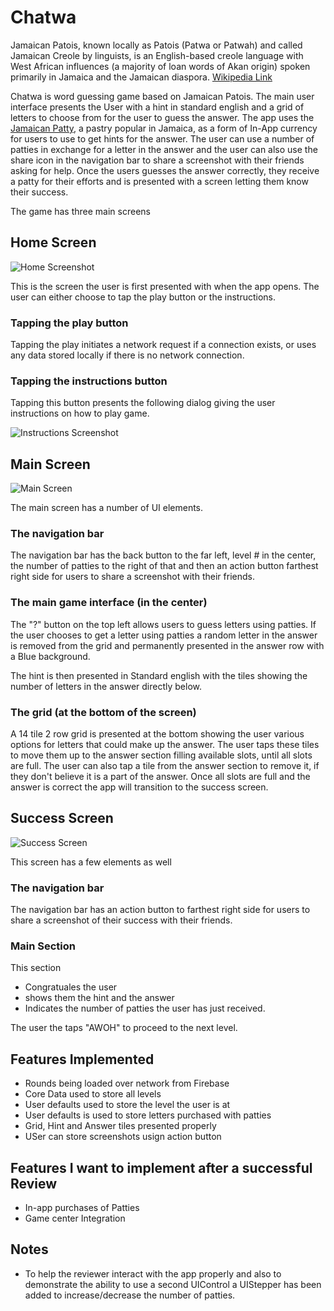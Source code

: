 # Chatwa

Jamaican Patois, known locally as Patois (Patwa or Patwah) and called Jamaican Creole by linguists, is an English-based creole language with West African influences (a majority of loan words of Akan origin) spoken primarily in Jamaica and the Jamaican diaspora. [Wikipedia Link](https://en.wikipedia.org/wiki/Jamaican_Patois)

Chatwa is word guessing game based on Jamaican Patois. The main user interface presents the User with a hint in standard english and a grid of letters to choose from for the user to guess the answer. The app uses the [Jamaican Patty](https://en.wikipedia.org/wiki/Jamaican_patty), a pastry popular in Jamaica, as a form of In-App currency for users to use to get hints for the answer. The user can use a number of patties in exchange for a letter in the answer and the user can also use the share icon in the navigation bar to share a screenshot with their friends asking for help. Once the users guesses the answer correctly, they receive a patty for their efforts and is presented with a screen letting them know their success. 

The game has three main screens

## Home Screen
![Home Screenshot](https://raw.githubusercontent.com/JavonDavis/Chatwa/master/Screenshots/IMG_1689.PNG)

This is the screen the user is first presented with when the app opens. The user can either choose to tap the play button or the instructions. 

### Tapping the play button
Tapping the play initiates a network request if a connection exists, or uses any data stored locally if there is no network connection. 

### Tapping the instructions button
Tapping this button presents the following dialog giving the user instructions on how to play game.

![Instructions Screenshot](https://raw.githubusercontent.com/JavonDavis/Chatwa/master/Screenshots/IMG_1690.PNG)

## Main Screen
![Main Screen](https://raw.githubusercontent.com/JavonDavis/Chatwa/master/Screenshots/IMG_1691.PNG)

The main screen has a number of UI elements.

### The navigation bar

The navigation bar has the back button to the far left, level # in the center, the number of patties to the right of that and then an action button farthest right side for users to share a screenshot with their friends. 

### The main game interface (in the center)

The "?" button on the top left allows users to guess letters using patties. If the user chooses to get a letter using patties a random letter in the answer is removed from the grid and permanently presented in the answer row with a Blue background. 

The hint is then presented in Standard english with the tiles showing the number of letters in the answer directly below.

### The grid (at the bottom of the screen)

A 14 tile 2 row grid is presented at the bottom showing the user various options for letters that could make up the answer. The user taps these tiles to move them up to the answer section filling available slots, until all slots are full. The user can also tap a tile from the answer section to remove it, if they don't believe it is a part of the answer. Once all slots are full and the answer is correct the app will transition to the success screen.  


## Success Screen

![Success Screen](https://raw.githubusercontent.com/JavonDavis/Chatwa/master/Screenshots/IMG_1692.PNG)

This screen has a few elements as well

### The navigation bar

The navigation bar has an action button to farthest right side for users to share a screenshot of their success with their friends. 

### Main Section

This section 
* Congratuales the user
* shows them the hint and the answer
* Indicates the number of patties the user has just received. 

The user the taps "AWOH" to proceed to the next level. 

## Features Implemented
* Rounds being loaded over network from Firebase
* Core Data used to store all levels
* User defaults used to store the level the user is at
* User defaults is used to store letters purchased with patties
* Grid, Hint and Answer tiles presented properly
* USer can store screenshots usign action button

## Features I want to implement after a successful Review
* In-app purchases of Patties
* Game center Integration

## Notes
* To help the reviewer interact with the app properly and also to demonstrate the ability to use a second UIControl a UIStepper has been added to increase/decrease the number of patties.
